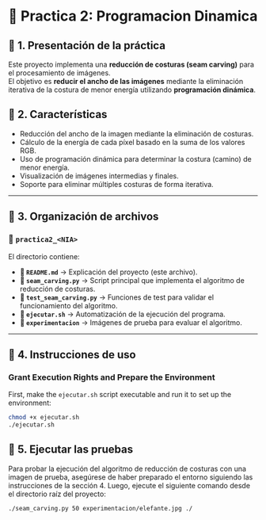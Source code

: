 # 📌 Practica 2: Programacion Dinamica

## 📌 1. Presentación de la práctica
Este proyecto implementa una **reducción de costuras (seam carving)** para el procesamiento de imágenes.  
El objetivo es **reducir el ancho de las imágenes** mediante la eliminación iterativa de la costura de menor energía utilizando **programación dinámica**.

## 📌 2. Características
* Reducción del ancho de la imagen mediante la eliminación de costuras.
* Cálculo de la energía de cada píxel basado en la suma de los valores RGB.
* Uso de programación dinámica para determinar la costura (camino) de menor energía.
* Visualización de imágenes intermedias y finales.
* Soporte para eliminar múltiples costuras de forma iterativa.

---

## 📌 3. Organización de archivos
### 📂 `practica2_<NIA>`
El directorio contiene:
- **📜 `README.md`** → Explicación del proyecto (este archivo).
- **📜 `seam_carving.py`** → Script principal que implementa el algoritmo de reducción de costuras.
- **📜 `test_seam_carving.py`** → Funciones de test para validar el funcionamiento del algoritmo.
- **📜 `ejecutar.sh`** → Automatización de la ejecución del programa.
- **📂 `experimentacion`** → Imágenes de prueba para evaluar el algoritmo.

---

## 📌 4. Instrucciones de uso

### Grant Execution Rights and Prepare the Environment

First, make the `ejecutar.sh` script executable and run it to set up the environment:

```sh
chmod +x ejecutar.sh
./ejecutar.sh
```

## 📌 5. Ejecutar las pruebas

Para probar la ejecución del algoritmo de reducción de costuras con una imagen de prueba, asegúrese de haber preparado el entorno siguiendo las instrucciones de la sección 4. Luego, ejecute el siguiente comando desde el directorio raíz del proyecto:

```sh
./seam_carving.py 50 experimentacion/elefante.jpg ./
